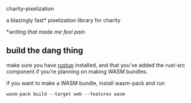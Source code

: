 charity-pixelization

a blazingly fast* pixelization library for charity

**writing that made me feel pain*

## build the dang thing

make sure you have [rustup](https://rustup.rs) installed, and that you've added the rust-src component if you're planning on making WASM bundles.

if you want to make a WASM bundle, install wasm-pack and run

```
wasm-pack build --target web --features wasm
```
